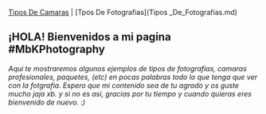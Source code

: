 [Tipos De Camaras](Tipos_De_Camaras.md) | [Tpos De Fotografias](Tipos _De_Fotografías.md) 
## ¡HOLA! Bienvenidos a mi pagina #MbKPhotography
_Aqui te mostraremos algunos ejemplos de tipos de fotografias, camaras profesionales, paquetes, (etc) en pocas palabras todo lo que tenga que ver con la fotgrafia. Espero que mi contenido sea de tu agrado y os guste mucho jaja xb. y si no es asi, gracias por tu tiempo y cuando quieras eres bienvenido de nuevo. :)_
